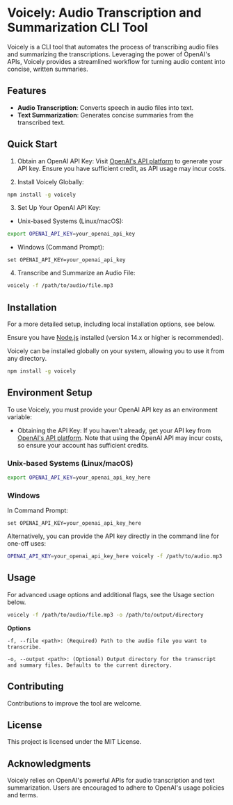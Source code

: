 # Voicely: Audio Transcription and Summarization CLI Tool

Voicely is a CLI tool that automates the process of transcribing audio files and summarizing the transcriptions. Leveraging the power of OpenAI's APIs, Voicely provides a streamlined workflow for turning audio content into concise, written summaries.

## Features

- **Audio Transcription**: Converts speech in audio files into text.
- **Text Summarization**: Generates concise summaries from the transcribed text.

## Quick Start

1. Obtain an OpenAI API Key: Visit [OpenAI's API platform](https://platform.openai.com/api-keys) to generate your API key. Ensure you have sufficient credit, as API usage may incur costs.

2. Install Voicely Globally:

```bash
npm install -g voicely
```

3. Set Up Your OpenAI API Key:

- Unix-based Systems (Linux/macOS):

```bash
export OPENAI_API_KEY=your_openai_api_key
```

- Windows (Command Prompt):

```shell
set OPENAI_API_KEY=your_openai_api_key
```

4. Transcribe and Summarize an Audio File:

```bash
voicely -f /path/to/audio/file.mp3
```

## Installation

For a more detailed setup, including local installation options, see below.

Ensure you have [Node.js](https://nodejs.org/) installed (version 14.x or higher is recommended).

Voicely can be installed globally on your system, allowing you to use it from any directory.

```bash
npm install -g voicely
```

## Environment Setup

To use Voicely, you must provide your OpenAI API key as an environment variable:

- Obtaining the API Key: If you haven't already, get your API key from [OpenAI's API platform](https://platform.openai.com/api-keys). Note that using the OpenAI API may incur costs, so ensure your account has sufficient credits.

### Unix-based Systems (Linux/macOS)

```bash
export OPENAI_API_KEY=your_openai_api_key_here
```

### Windows

In Command Prompt:

```shell
set OPENAI_API_KEY=your_openai_api_key_here
```

Alternatively, you can provide the API key directly in the command line for one-off uses:

```bash
OPENAI_API_KEY=your_openai_api_key_here voicely -f /path/to/audio.mp3
```

## Usage

For advanced usage options and additional flags, see the Usage section below.

```bash
voicely -f /path/to/audio/file.mp3 -o /path/to/output/directory
```

**Options**

    -f, --file <path>: (Required) Path to the audio file you want to transcribe.

    -o, --output <path>: (Optional) Output directory for the transcript and summary files. Defaults to the current directory.

## Contributing

Contributions to improve the tool are welcome.

## License

This project is licensed under the MIT License.

## Acknowledgments

Voicely relies on OpenAI's powerful APIs for audio transcription and text summarization. Users are encouraged to adhere to OpenAI's usage policies and terms.
